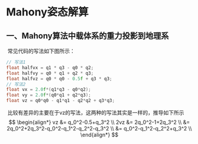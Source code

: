 # **Mahony姿态解算**

## 一、Mahony算法中载体系的重力投影到地理系

​		常见代码的写法如下图所示：

```C
// 写法1
float halfvx = q1 * q3 - q0 * q2;
float halfvy = q0 * q1 + q2 * q3;
float halfvz = q0 * q0 - 0.5f + q3 * q3;
// 写法2
float vx = 2.0f*(q1*q3 - q0*q2);														 
float vy = 2.0f*(q0*q1 + q2*q3);															 
float vz = q0*q0 - q1*q1 - q2*q2 + q3*q3;
```

​		比较有差异的主要在于vz的写法，这两种的写法其实是一样的，推导如下所示
$$
\begin{align*}
  vz &= q_0^2-0.5+q_3^2 \\
  2vz &= 2q_0^2-1+2q_3^2 \\
    &= 2q_0^2+2q_3^2-q_0^2-q_1^2-q_2^2-q_3^2 \\
    &= q_0^2-q_1^2-q_2^2+q_3^2 \\
\end{align*}
$$
